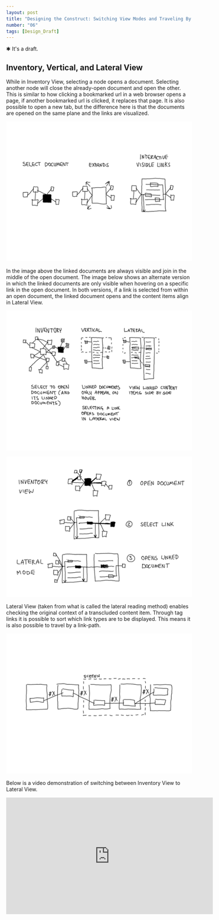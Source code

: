 ```yaml
---
layout: post
title: "Designing the Construct: Switching View Modes and Traveling By Links"
number: "06"
tags: [Design_Draft]
---
```


&#10033; It's a draft.

## Inventory, Vertical, and Lateral View

While in Inventory View, selecting a node opens a document. Selecting another node will close the already-open document and open the other. This is similar to how clicking a bookmarked url in a web browser opens a page, if another bookmarked url is clicked, it replaces that page. It is also possible to open a new tab, but the difference here is that the documents are opened on the same plane and the links are visualized.

![](assets/bp_select_expand.png)

In the image above the linked documents are always visible and join in the middle of the open document. The image below shows an alternate version in which the linked documents are only visible when hovering on a specific link in the open document. In both versions, if a link is selected from within an open document, the linked document opens and the content items align in Lateral View.

![](assets/bp_inventory_vertical_lateral.png)


![](assets/bp_inventory_to_lateral.png)

Lateral View (taken from what is called the lateral reading method) enables checking the original context of a transcluded content item. Through tag links it is possible to sort which link types are to be displayed. This means it is also possible to travel by a link-path.

![](assets/bp_travel_by_links.png)

Below is a video demonstration of switching between Inventory View to Lateral View.

<iframe width="560" height="315" src="https://www.youtube.com/embed/GLRhaRRR_cM" frameborder="0" allow="accelerometer; autoplay; clipboard-write; encrypted-media; gyroscope; picture-in-picture" allowfullscreen></iframe>

<!-- The visual appearance will only be the default. In other words, it should be modifiable. Similar to other text editors that allow people to change or make their own theme by editing the css, that should also be possible here. -->

